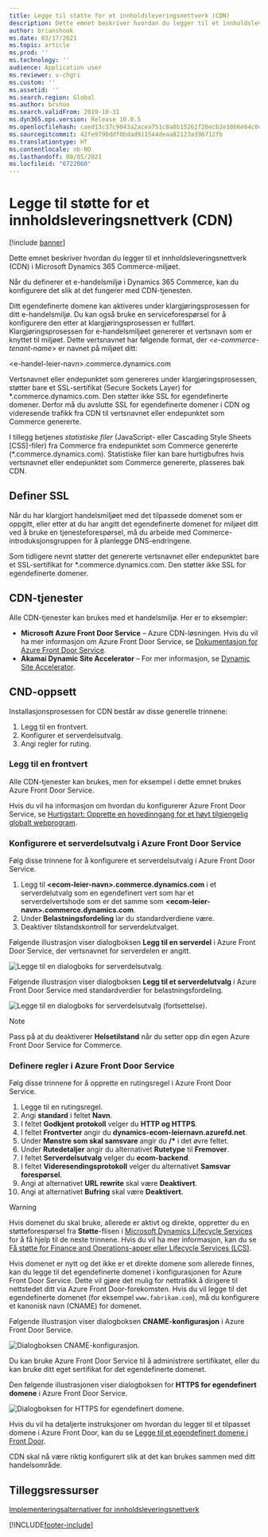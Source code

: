```yaml
---
title: Legge til støtte for et innholdsleveringsnettverk (CDN)
description: Dette emnet beskriver hvordan du legger til et innholdsleveringsnettverk (CDN) i Microsoft Dynamics 365 Commerce-miljøet.
author: brianshook
ms.date: 03/17/2021
ms.topic: article
ms.prod: ''
ms.technology: ''
audience: Application user
ms.reviewer: v-chgri
ms.custom: ''
ms.assetid: ''
ms.search.region: Global
ms.author: brshoo
ms.search.validFrom: 2019-10-31
ms.dyn365.ops.version: Release 10.0.5
ms.openlocfilehash: caed13c37c9043a2acea751c8a8b15261f26ecb2e10b6e64c0ce50f6ce9a68de
ms.sourcegitcommit: 42fe9790ddf0bdad911544deaa82123a396712fb
ms.translationtype: HT
ms.contentlocale: nb-NO
ms.lasthandoff: 08/05/2021
ms.locfileid: "6722060"
---
```

# <a name="add-support-for-a-content-delivery-network-cdn"></a>Legge til støtte for et innholdsleveringsnettverk (CDN)

[!include [banner](includes/banner.md)]

Dette emnet beskriver hvordan du legger til et innholdsleveringsnettverk (CDN) i Microsoft Dynamics 365 Commerce-miljøet.

Når du definerer et e-handelsmiljø i Dynamics 365 Commerce, kan du konfigurere det slik at det fungerer med CDN-tjenesten. 

Ditt egendefinerte domene kan aktiveres under klargjøringsprosessen for ditt e-handelsmiljø. Du kan også bruke en serviceforespørsel for å konfigurere den etter at klargjøringsprosessen er fullført. Klargjøringsprosessen for e-handelsmiljøet genererer et vertsnavn som er knyttet til miljøet. Dette vertsnavnet har følgende format, der \<*e-commerce-tenant-name*\> er navnet på miljøet ditt:

&lt;e-handel-leier-navn&gt;.commerce.dynamics.com

Vertsnavnet eller endepunktet som genereres under klargjøringsprosessen, støtter bare et SSL-sertifikat (Secure Sockets Layer) for \*.commerce.dynamics.com. Den støtter ikke SSL for egendefinerte domener. Derfor må du avslutte SSL for egendefinerte domener i CDN og videresende trafikk fra CDN til vertsnavnet eller endepunktet som Commerce genererte. 

I tillegg betjenes *statistiske filer* (JavaScript- eller Cascading Style Sheets \[CSS\]-filer) fra Commerce fra endepunktet som Commerce genererte (\*.commerce.dynamics.com). Statistiske filer kan bare hurtigbufres hvis vertsnavnet eller endepunktet som Commerce genererte, plasseres bak CDN.

## <a name="set-up-ssl"></a>Definer SSL

Når du har klargjort handelsmiljøet med det tilpassede domenet som er oppgitt, eller etter at du har angitt det egendefinerte domenet for miljøet ditt ved å bruke en tjenesteforespørsel, må du arbeide med Commerce-introduksjonsgruppen for å planlegge DNS-endringene.

Som tidligere nevnt støtter det genererte vertsnavnet eller endepunktet bare et SSL-sertifikat for \*.commerce.dynamics.com. Den støtter ikke SSL for egendefinerte domener.

## <a name="cdn-services"></a>CDN-tjenester

Alle CDN-tjenester kan brukes med et handelsmiljø. Her er to eksempler:

- **Microsoft Azure Front Door Service** – Azure CDN-løsningen. Hvis du vil ha mer informasjon om Azure Front Door Service, se [Dokumentasjon for Azure Front Door Service](/azure/frontdoor/).
- **Akamai Dynamic Site Accelerator** – For mer informasjon, se [Dynamic Site Accelerator](https://www.akamai.com/us/en/products/performance/dynamic-site-accelerator.jsp).

## <a name="cdn-setup"></a>CND-oppsett

Installasjonsprosessen for CDN består av disse generelle trinnene:

1. Legg til en frontvert.
1. Konfigurer et serverdelsutvalg.
1. Angi regler for ruting.

### <a name="add-a-front-end-host"></a>Legg til en frontvert

Alle CDN-tjenester kan brukes, men for eksempel i dette emnet brukes Azure Front Door Service. 

Hvis du vil ha informasjon om hvordan du konfigurerer Azure Front Door Service, se [Hurtigstart: Opprette en hovedinngang for et høyt tilgjengelig globalt webprogram](/azure/frontdoor/quickstart-create-front-door).

### <a name="configure-a-backend-pool-in-azure-front-door-service"></a>Konfigurere et serverdelsutvalg i Azure Front Door Service

Følg disse trinnene for å konfigurere et serverdelsutvalg i Azure Front Door Service.

1. Legg til **&lt;ecom-leier-navn&gt;.commerce.dynamics.com** i et serverdelutvalg som en egendefinert vert som har et serverdelvertshode som er det samme som **&lt;ecom-leier-navn&gt;.commerce.dynamics.com**.
1. Under **Belastningsfordeling** lar du standardverdiene være.
1. Deaktiver tilstandskontroll for serverdelutvalget.

Følgende illustrasjon viser dialogboksen **Legg til en serverdel** i Azure Front Door Service, der vertsnavnet for serverdelen er angitt.

![Legge til en dialogboks for serverdelsutvalg.](./media/CDN_BackendPool.png)

Følgende illustrasjon viser dialogboksen **Legg til et serverdelutvalg** i Azure Front Door Service med standardverdier for belastningsfordeling.

![Legge til en dialogboks for serverdelsutvalg (fortsettelse).](./media/CDN_BackendPool_2.png)

> [!NOTE]
> Pass på at du deaktiverer **Helsetilstand** når du setter opp din egen Azure Front Door Service for Commerce.


### <a name="set-up-rules-in-azure-front-door-service"></a>Definere regler i Azure Front Door Service

Følg disse trinnene for å opprette en rutingsregel i Azure Front Door Service.

1. Legge til en rutingsregel.
1. Angi **standard** i feltet **Navn**.
1. I feltet **Godkjent protokoll** velger du **HTTP og HTTPS**.
1. I feltet **Frontverter** angir du **dynamics-ecom-leiernavn.azurefd.net**.
1. Under **Mønstre som skal samsvare** angir du **/\*** i det øvre feltet.
1. Under **Rutedetaljer** angir du alternativet **Rutetype** til **Fremover**.
1. I feltet **Serverdelsutvalg** velger du **ecom-backend**.
1. I feltet **Videresendingsprotokoll** velger du alternativet **Samsvar forespørsel**. 
1. Angi at alternativet **URL rewrite** skal være **Deaktivert**.
1. Angi at alternativet **Bufring** skal være **Deaktivert**.


> [!WARNING]
> Hvis domenet du skal bruke, allerede er aktivt og direkte, oppretter du en støtteforespørsel fra **Støtte**-flisen i [Microsoft Dynamics Lifecycle Services](https://lcs.dynamics.com/) for å få hjelp til de neste trinnene. Hvis du vil ha mer informasjon, kan du se [Få støtte for Finance and Operations-apper eller Lifecycle Services (LCS)](../fin-ops-core/dev-itpro/lifecycle-services/lcs-support.md).

Hvis domenet er nytt og det ikke er et direkte domene som allerede finnes, kan du legge til det egendefinerte domenet i konfigurasjonen for Azure Front Door Service. Dette vil gjøre det mulig for nettrafikk å dirigere til nettstedet ditt via Azure Front Door-forekomsten. Hvis du vil legge til det egendefinerte domenet (for eksempel `www.fabrikam.com`), må du konfigurere et kanonisk navn (CNAME) for domenet.

Følgende illustrasjon viser dialogboksen **CNAME-konfigurasjon** i Azure Front Door Service.

![Dialogboksen CNAME-konfigurasjon.](./media/CNAME_Configuration.png)

Du kan bruke Azure Front Door Service til å administrere sertifikatet, eller du kan bruke ditt eget sertifikat for det egendefinerte domenet.

Den følgende illustrasjonen viser dialogboksen for **HTTPS for egendefinert domene** i Azure Front Door Service.

![Dialogboksen for HTTPS for egendefinert domene.](./media/Custom_Domain_HTTPS.png)

Hvis du vil ha detaljerte instruksjoner om hvordan du legger til et tilpasset domene i Azure Front Door, kan du se [Legge til et egendefinert domene i Front Door](/azure/frontdoor/front-door-custom-domain).

CDN skal nå være riktig konfigurert slik at det kan brukes sammen med ditt handelsområde.

## <a name="additional-resources"></a>Tilleggsressurser

[Implementeringsalternativer for innholdsleveringsnettverk](cdn-options.md)


[!INCLUDE[footer-include](../includes/footer-banner.md)]